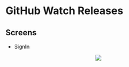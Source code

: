 # GitHub Watch Releases

## Screens

- SignIn 

<div align="center">
<image src="./docs/assets/signin-gif.gif" >
</div>